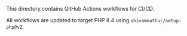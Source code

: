 This directory contains GitHub Actions workflows for CI/CD.

All workflows are updated to target PHP 8.4 using `shivammathur/setup-php@v2`.

